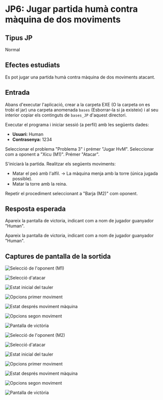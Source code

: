 # JP6: Jugar partida humà contra màquina de dos moviments

## Tipus JP

Normal

## Efectes estudiats

Es pot jugar una partida humà contra màquina de dos moviments atacant.

## Entrada

Abans d'executar l'aplicació, crear a la carpeta EXE (O la carpeta on es trobi el jar) una carpeta anomenada `bases` (Esborrar-la si ja existeix) i al seu interior copiar els continguts de `bases_JP` d'aquest directori.

Executar el programa i iniciar sessió (a perfil) amb les següents dades:

- **Usuari:** Human
- **Contrasenya:** 1234

Seleccionar el problema "Problema 3" i prémer "Jugar HvM". Seleccionar com a oponent a "Xicu (M1)". Prémer "Atacar".

S'iniciarà la partida. Realitzar els següents moviments:

- Matar el peó amb l'alfil. -> La màquina menja amb la torre (única jugada possible).
- Matar la torre amb la reina.

Repetir el procediment seleccionant a "Barja (M2)" com oponent.

## Resposta esperada

Apareix la pantalla de victoria, indicant com a nom de jugador guanyador "Human".

Apareix la pantalla de victoria, indicant com a nom de jugador guanyador "Human".

## Captures de pantalla de la sortida

![Selecció de l'oponent (M1)](../imatges_JP/hvm_oponent_1_p3.png)

![Selecció d'atacar](../imatges_JP/hvm_atacant_3.png)

![Estat inicial del tauler](../imatges_JP/hvm_partida_ini_3.png)

![Opcions primer moviment](../imatges_JP/hvm_partida_3_1.png)

![Estat després moviment màquina](../imatges_JP/hvm_partida_3_2.png)

![Opcions segon moviment](../imatges_JP/hvm_partida_3_3.png)

![Pantalla de victòria](../imatges_JP/fi_victoria_hvm.png)

![Selecció de l'oponent (M2)](../imatges_JP/hvm_oponent_2_p3.png)

![Selecció d'atacar](../imatges_JP/hvm_atacant_3.png)

![Estat inicial del tauler](../imatges_JP/hvm_partida_ini_3.png)

![Opcions primer moviment](../imatges_JP/hvm_partida_3_1.png)

![Estat després moviment màquina](../imatges_JP/hvm_partida_3_2.png)

![Opcions segon moviment](../imatges_JP/hvm_partida_3_3.png)

![Pantalla de victòria](../imatges_JP/fi_victoria_hvm.png)
